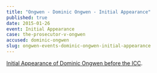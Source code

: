 ```yaml
---
title: "Ongwen - Dominic Ongwen - Initial Appearance"
published: true
date: 2015-01-26
event: Initial Appearance
case: the-prosecutor-v-ongwen
accused: dominic-ongwen
slug: ongwen-events-dominic-ongwen-initial-appearance
---
```


[Initial Appearance of Dominic Ongwen before the ICC](https://www.youtube.com/watch?v=ZOWFFW70XNM&feature=youtu.be).

